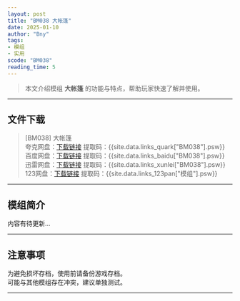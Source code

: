 ```yaml
---
layout: post
title: "BM038 大帐篷"
date: 2025-01-10
author: "Bny"
tags: 
- 模组
- 实用
scode: "BM038"
reading_time: 5
---
```


> 本文介绍模组 **大帐篷** 的功能与特点，帮助玩家快速了解并使用。

---

## 文件下载

> [BM038] 大帐篷  
夸克网盘：[下载链接]({{site.data.links_quark["BM038"].url}}) 提取码：{{site.data.links_quark["BM038"].psw}}  
百度网盘：[下载链接]({{site.data.links_baidu["BM038"].url}}) 提取码：{{site.data.links_baidu["BM038"].psw}}  
迅雷网盘：[下载链接]({{site.data.links_xunlei["BM038"].url}}) 提取码：{{site.data.links_xunlei["BM038"].psw}}  
123网盘：[下载链接]({{site.data.links_123pan["模组"].url}}) 提取码：{{site.data.links_123pan["模组"].psw}}  

---

## 模组简介

>  
内容有待更新...  

---

## 注意事项

>  
为避免损坏存档，使用前请备份游戏存档。  
可能与其他模组存在冲突，建议单独测试。  

---


